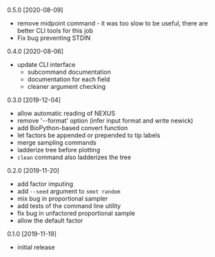 0.5.0 [2020-08-09]

 * remove midpoint command - it was too slow to be useful, there are better CLI
   tools for this job
 * Fix bug preventing STDIN

0.4.0 [2020-08-06]

 * update CLI interface
   - subcommand documentation
   - documentation for each field
   - cleaner argument checking

0.3.0 [2019-12-04]

 * allow automatic reading of NEXUS
 * remove '--format' option (infer input format and write newick)
 * add BioPython-based convert function
 * let factors be appended or prepended to tip labels
 * merge sampling commands
 * ladderize tree before plotting
 * `clean` command also ladderizes the tree 

0.2.0 [2019-11-20]

 * add factor imputing
 * add `--seed` argument to `smot random`
 * mix bug in proportional sampler
 * add tests of the command line utility
 * fix bug in unfactored proportional sample
 * allow the default factor

0.1.0 [2019-11-19]

 * initial release
